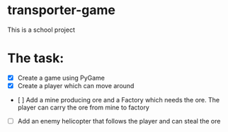 # transporter-game
This is a school project

# The task:

- [x] Create a game using PyGame
- [x] Create a player which can move around
- [ ] Add a mine producing ore and a Factory which needs the ore. The player can carry the ore from mine to factory
- [ ] Add an enemy helicopter that follows the player and can steal the ore
